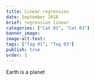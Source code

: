 ```yaml
---
title: Linear regression
date: September 2018
brief: regression linear
categories: ["Cat 01", "Cat 03"]
banner_image: 
image-alt-text: 
tags: ["Tag 01", "Tag 03"]
publish: true
order: 1
---
```



Earth is a planet
